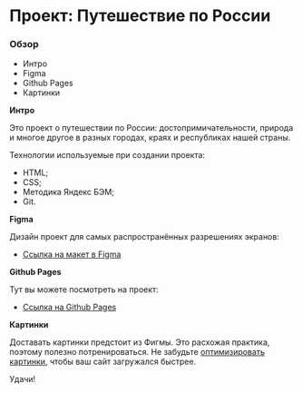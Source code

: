 # Проект: Путешествие по России

### Обзор
* Интро
* Figma
* Github Pages
* Картинки

**Интро**

Это проект о путешествии по России: достопримичательности, природа и многое другое в разных городах, краях и республиках нашей страны.

Технологии используемые при создании проекта:
* HTML; 
* CSS;
* Методика Яндекс БЭМ;
* Git.

**Figma**

Дизайн проект для самых распространённых разрешениях экранов:
* [Ссылка на макет в Figma](https://www.figma.com/file/5S2WSbEFL6awjVWJ0NWL8Q/Sprint-3_-Russia-_-desktop-mobile?node-id=28503%3A0)

**Github Pages**

Тут вы можете посмотреть на проект:
* [Ссылка на Github Pages](https://georgiy-komendantov.github.io/russian-travel/)

**Картинки**

Доставать картинки предстоит из Фигмы. Это расхожая практика, поэтому полезно потренироваться.
Не забудьте [оптимизировать картинки](https://tinypng.com/), чтобы ваш сайт загружался быстрее.

Удачи!
